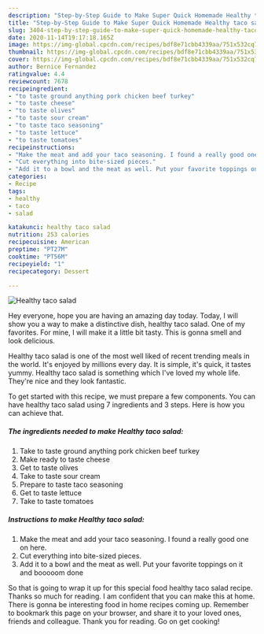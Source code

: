 ```yaml
---
description: "Step-by-Step Guide to Make Super Quick Homemade Healthy taco salad"
title: "Step-by-Step Guide to Make Super Quick Homemade Healthy taco salad"
slug: 3404-step-by-step-guide-to-make-super-quick-homemade-healthy-taco-salad
date: 2020-11-14T19:17:18.165Z
image: https://img-global.cpcdn.com/recipes/bdf8e71cbb4339aa/751x532cq70/healthy-taco-salad-recipe-main-photo.jpg
thumbnail: https://img-global.cpcdn.com/recipes/bdf8e71cbb4339aa/751x532cq70/healthy-taco-salad-recipe-main-photo.jpg
cover: https://img-global.cpcdn.com/recipes/bdf8e71cbb4339aa/751x532cq70/healthy-taco-salad-recipe-main-photo.jpg
author: Bernice Fernandez
ratingvalue: 4.4
reviewcount: 7678
recipeingredient:
- "to taste ground anything pork chicken beef turkey"
- "to taste cheese"
- "to taste olives"
- "to taste sour cream"
- "to taste taco seasoning"
- "to taste lettuce"
- "to taste tomatoes"
recipeinstructions:
- "Make the meat and add your taco seasoning. I found a really good one on here."
- "Cut everything into bite-sized pieces."
- "Add it to a bowl and the meat as well. Put your favorite toppings on it and booooom done"
categories:
- Recipe
tags:
- healthy
- taco
- salad

katakunci: healthy taco salad 
nutrition: 253 calories
recipecuisine: American
preptime: "PT27M"
cooktime: "PT56M"
recipeyield: "1"
recipecategory: Dessert

---
```



![Healthy taco salad](https://img-global.cpcdn.com/recipes/bdf8e71cbb4339aa/751x532cq70/healthy-taco-salad-recipe-main-photo.jpg)

Hey everyone, hope you are having an amazing day today. Today, I will show you a way to make a distinctive dish, healthy taco salad. One of my favorites. For mine, I will make it a little bit tasty. This is gonna smell and look delicious.



Healthy taco salad is one of the most well liked of recent trending meals in the world. It's enjoyed by millions every day. It is simple, it's quick, it tastes yummy. Healthy taco salad is something which I've loved my whole life. They're nice and they look fantastic.


To get started with this recipe, we must prepare a few components. You can have healthy taco salad using 7 ingredients and 3 steps. Here is how you can achieve that.

<!--inarticleads1-->

##### The ingredients needed to make Healthy taco salad:

1. Take to taste ground anything pork chicken beef turkey
1. Make ready to taste cheese
1. Get to taste olives
1. Take to taste sour cream
1. Prepare to taste taco seasoning
1. Get to taste lettuce
1. Take to taste tomatoes




<!--inarticleads2-->

##### Instructions to make Healthy taco salad:

1. Make the meat and add your taco seasoning. I found a really good one on here.
1. Cut everything into bite-sized pieces.
1. Add it to a bowl and the meat as well. Put your favorite toppings on it and booooom done




So that is going to wrap it up for this special food healthy taco salad recipe. Thanks so much for reading. I am confident that you can make this at home. There is gonna be interesting food in home recipes coming up. Remember to bookmark this page on your browser, and share it to your loved ones, friends and colleague. Thank you for reading. Go on get cooking!
